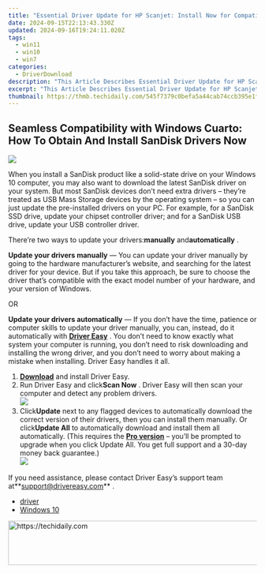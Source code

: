 ```yaml
---
title: "Essential Driver Update for HP Scanjet: Install Now for Compatibility with Windows 11, 8 &"
date: 2024-09-15T22:13:43.330Z
updated: 2024-09-16T19:24:11.020Z
tags:
  - win11
  - win10
  - win7
categories:
  - DriverDownload
description: "This Article Describes Essential Driver Update for HP Scanjet: Install Now for Compatibility with Windows 11, 8 &"
excerpt: "This Article Describes Essential Driver Update for HP Scanjet: Install Now for Compatibility with Windows 11, 8 &"
thumbnail: https://thmb.techidaily.com/545f7379c0befa5a44cab74ccb395e1f4653a53c66c0461613d4a49d7a7f9a57.jpg
---
```


## Seamless Compatibility with Windows Cuarto: How To Obtain And Install SanDisk Drivers Now

![](https://images.drivereasy.com/wp-content/uploads/2018/11/img_5be14e36185dc-300x164.jpg)

 When you install a SanDisk product like a solid-state drive on your Windows 10 computer, you may also want to download the latest SanDisk driver on your system. But most SanDisk devices don’t need extra drivers – they’re treated as USB Mass Storage devices by the operating system – so you can just update the pre-installed drivers on your PC. For example, for a SanDisk SSD drive, update your chipset controller driver; and for a SanDisk USB drive, update your USB controller driver.

 There’re two ways to update your drivers:**manually** and**automatically** .

**Update your drivers manually** — You can update your driver manually by going to the hardware manufacturer’s website, and searching for the latest driver for your device. But if you take this approach, be sure to choose the driver that’s compatible with the exact model number of your hardware, and your version of Windows.

OR

**Update your drivers automatically** — If you don’t have the time, patience or computer skills to update your driver manually, you can, instead, do it automatically with **[Driver Easy](https://tools.techidaily.com/drivereasy/download/)**  . You don’t need to know exactly what system your computer is running, you don’t need to risk downloading and installing the wrong driver, and you don’t need to worry about making a mistake when installing. Driver Easy handles it all.

1. **[Download](https://tools.techidaily.com/drivereasy/download/)**  and install Driver Easy.
2. Run Driver Easy and click**Scan Now** . Driver Easy will then scan your computer and detect any problem drivers.  
![](https://images.drivereasy.com/wp-content/uploads/2018/11/img_5be14ddebe57b.jpg)
3. Click**Update** next to any flagged devices to automatically download the correct version of their drivers, then you can install them manually. Or click**Update All** to automatically download and install them all automatically. (This requires the **[Pro version](https://tools.techidaily.com/drivereasy/download/)**  – you’ll be prompted to upgrade when you click Update All. You get full support and a 30-day money back guarantee.)  
![](https://images.drivereasy.com/wp-content/uploads/2018/11/img_5be14dc0825a9.jpg)

 If you need assistance, please contact Driver Easy’s support team at**<support@drivereasy.com>** .

* [driver](https://tools.techidaily.com/drivereasy/download/)
* [Windows 10](https://tools.techidaily.com/drivereasy/download/)

<ins class="adsbygoogle"
     style="display:block"
     data-ad-format="autorelaxed"
     data-ad-client="ca-pub-7571918770474297"
     data-ad-slot="1223367746"></ins>

<ins class="adsbygoogle"
     style="display:block"
     data-ad-client="ca-pub-7571918770474297"
     data-ad-slot="8358498916"
     data-ad-format="auto"
     data-full-width-responsive="true"></ins>



<!-- affiliate ads begin -->
<a href="https://ephamedtechinc.pxf.io/c/5597632/2123509/26400" target="_top" id="2123509">
  <img src="//a.impactradius-go.com/display-ad/26400-2123509" border="0" alt="https://techidaily.com" width="728" height="90"/>
</a>
<img height="0" width="0" src="https://ephamedtechinc.pxf.io/i/5597632/2123509/26400" style="position:absolute;visibility:hidden;" border="0" />
<!-- affiliate ads end -->

